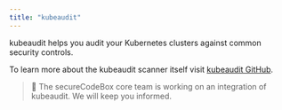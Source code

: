 ```yaml
---
title: "kubeaudit"
---
```


kubeaudit helps you audit your Kubernetes clusters against common security controls.

To learn more about the kubeaudit scanner itself visit [kubeaudit GitHub].

<!-- end -->

> 🔧 The secureCodeBox core team is working on an integration of kubeaudit. We will keep you informed.

[kubeaudit GitHub]: https://github.com/Shopify/kubeaudit
[kubeaudit Documentation]: https://github.com/Shopify/kubeaudit#quick-start

